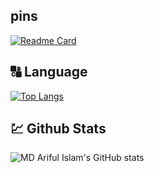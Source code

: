 
## pins
[![Readme Card](https://github-readme-stats.vercel.app/api/pin/?username=arif-bit&repo=Recipe-JS)](https://github.com/arif-bit/Recipe-JS)




## 🔠 Language
[![Top Langs](https://github-readme-stats.vercel.app/api/top-langs/?username=arif-bit&layout=compact)](https://github.com/anuraghazra/github-readme-stats)



## 💹 Github Stats 
![MD Ariful Islam's GitHub stats](https://github-readme-stats.vercel.app/api?username=arif-bit&show_icons=true&theme=radical)

